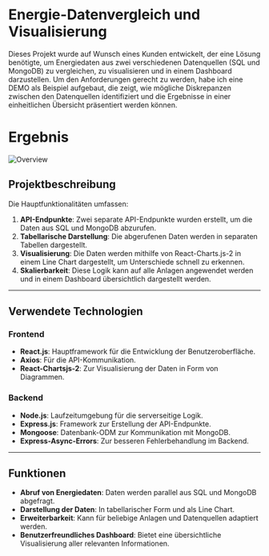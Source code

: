 # Energie-Datenvergleich und Visualisierung

Dieses Projekt wurde auf Wunsch eines Kunden entwickelt, der eine Lösung benötigte, um Energiedaten aus zwei verschiedenen Datenquellen (SQL und MongoDB) zu vergleichen, zu visualisieren und in einem Dashboard darzustellen. Um den Anforderungen gerecht zu werden, habe ich eine DEMO als Beispiel aufgebaut, die zeigt, wie mögliche Diskrepanzen zwischen den Datenquellen identifiziert und die Ergebnisse in einer einheitlichen Übersicht präsentiert werden können.

# Ergebnis
![Overview](./BatteryCells.gif)

## Projektbeschreibung

Die Hauptfunktionalitäten umfassen:

1. **API-Endpunkte**: Zwei separate API-Endpunkte wurden erstellt, um die Daten aus SQL und MongoDB abzurufen.
2. **Tabellarische Darstellung**: Die abgerufenen Daten werden in separaten Tabellen dargestellt.
3. **Visualisierung**: Die Daten werden mithilfe von React-Charts.js-2 in einem Line Chart dargestellt, um Unterschiede schnell zu erkennen.
4. **Skalierbarkeit**: Diese Logik kann auf alle Anlagen angewendet werden und in einem Dashboard übersichtlich dargestellt werden.

---

## Verwendete Technologien

### **Frontend**
- **React.js**: Hauptframework für die Entwicklung der Benutzeroberfläche.
- **Axios**: Für die API-Kommunikation.
- **React-Chartsjs-2**: Zur Visualisierung der Daten in Form von Diagrammen.

### **Backend**
- **Node.js**: Laufzeitumgebung für die serverseitige Logik.
- **Express.js**: Framework zur Erstellung der API-Endpunkte.
- **Mongoose**: Datenbank-ODM zur Kommunikation mit MongoDB.
- **Express-Async-Errors**: Zur besseren Fehlerbehandlung im Backend.

---

## Funktionen

- **Abruf von Energiedaten**: Daten werden parallel aus SQL und MongoDB abgefragt.
- **Darstellung der Daten**: In tabellarischer Form und als Line Chart.
- **Erweiterbarkeit**: Kann für beliebige Anlagen und Datenquellen adaptiert werden.
- **Benutzerfreundliches Dashboard**: Bietet eine übersichtliche Visualisierung aller relevanten Informationen.

